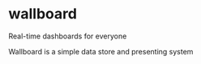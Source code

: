 # wallboard

Real-time dashboards for everyone

Wallboard is a simple data store and presenting system



